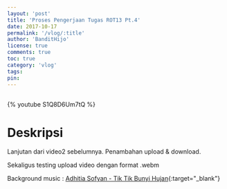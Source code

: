 ```yaml
---
layout: 'post'
title: 'Proses Pengerjaan Tugas ROT13 Pt.4'
date: 2017-10-17
permalink: '/vlog/:title'
author: 'BanditHijo'
license: true
comments: true
toc: true
category: 'vlog'
tags:
pin:
---
```


<div style="margin-top:30px;"></div>

{% youtube S1Q8D6Um7tQ %}

# Deskripsi

Lanjutan dari video2 sebelumnya. Penambahan upload & download.

Sekaligus testing upload video dengan format .webm

Background music :
[Adhitia Sofyan - Tik Tik Bunyi Hujan](https://www.youtube.com/watch?v=J_Jf6wFq3hY){:target="_blank"}
